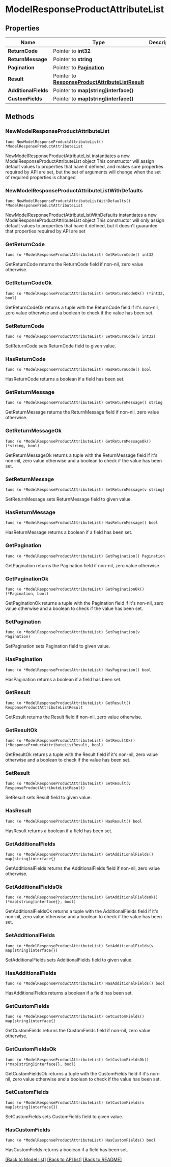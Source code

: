 # ModelResponseProductAttributeList

## Properties

Name | Type | Description | Notes
------------ | ------------- | ------------- | -------------
**ReturnCode** | Pointer to **int32** |  | [optional] 
**ReturnMessage** | Pointer to **string** |  | [optional] 
**Pagination** | Pointer to [**Pagination**](Pagination.md) |  | [optional] 
**Result** | Pointer to [**ResponseProductAttributeListResult**](ResponseProductAttributeListResult.md) |  | [optional] 
**AdditionalFields** | Pointer to **map[string]interface{}** |  | [optional] 
**CustomFields** | Pointer to **map[string]interface{}** |  | [optional] 

## Methods

### NewModelResponseProductAttributeList

`func NewModelResponseProductAttributeList() *ModelResponseProductAttributeList`

NewModelResponseProductAttributeList instantiates a new ModelResponseProductAttributeList object
This constructor will assign default values to properties that have it defined,
and makes sure properties required by API are set, but the set of arguments
will change when the set of required properties is changed

### NewModelResponseProductAttributeListWithDefaults

`func NewModelResponseProductAttributeListWithDefaults() *ModelResponseProductAttributeList`

NewModelResponseProductAttributeListWithDefaults instantiates a new ModelResponseProductAttributeList object
This constructor will only assign default values to properties that have it defined,
but it doesn't guarantee that properties required by API are set

### GetReturnCode

`func (o *ModelResponseProductAttributeList) GetReturnCode() int32`

GetReturnCode returns the ReturnCode field if non-nil, zero value otherwise.

### GetReturnCodeOk

`func (o *ModelResponseProductAttributeList) GetReturnCodeOk() (*int32, bool)`

GetReturnCodeOk returns a tuple with the ReturnCode field if it's non-nil, zero value otherwise
and a boolean to check if the value has been set.

### SetReturnCode

`func (o *ModelResponseProductAttributeList) SetReturnCode(v int32)`

SetReturnCode sets ReturnCode field to given value.

### HasReturnCode

`func (o *ModelResponseProductAttributeList) HasReturnCode() bool`

HasReturnCode returns a boolean if a field has been set.

### GetReturnMessage

`func (o *ModelResponseProductAttributeList) GetReturnMessage() string`

GetReturnMessage returns the ReturnMessage field if non-nil, zero value otherwise.

### GetReturnMessageOk

`func (o *ModelResponseProductAttributeList) GetReturnMessageOk() (*string, bool)`

GetReturnMessageOk returns a tuple with the ReturnMessage field if it's non-nil, zero value otherwise
and a boolean to check if the value has been set.

### SetReturnMessage

`func (o *ModelResponseProductAttributeList) SetReturnMessage(v string)`

SetReturnMessage sets ReturnMessage field to given value.

### HasReturnMessage

`func (o *ModelResponseProductAttributeList) HasReturnMessage() bool`

HasReturnMessage returns a boolean if a field has been set.

### GetPagination

`func (o *ModelResponseProductAttributeList) GetPagination() Pagination`

GetPagination returns the Pagination field if non-nil, zero value otherwise.

### GetPaginationOk

`func (o *ModelResponseProductAttributeList) GetPaginationOk() (*Pagination, bool)`

GetPaginationOk returns a tuple with the Pagination field if it's non-nil, zero value otherwise
and a boolean to check if the value has been set.

### SetPagination

`func (o *ModelResponseProductAttributeList) SetPagination(v Pagination)`

SetPagination sets Pagination field to given value.

### HasPagination

`func (o *ModelResponseProductAttributeList) HasPagination() bool`

HasPagination returns a boolean if a field has been set.

### GetResult

`func (o *ModelResponseProductAttributeList) GetResult() ResponseProductAttributeListResult`

GetResult returns the Result field if non-nil, zero value otherwise.

### GetResultOk

`func (o *ModelResponseProductAttributeList) GetResultOk() (*ResponseProductAttributeListResult, bool)`

GetResultOk returns a tuple with the Result field if it's non-nil, zero value otherwise
and a boolean to check if the value has been set.

### SetResult

`func (o *ModelResponseProductAttributeList) SetResult(v ResponseProductAttributeListResult)`

SetResult sets Result field to given value.

### HasResult

`func (o *ModelResponseProductAttributeList) HasResult() bool`

HasResult returns a boolean if a field has been set.

### GetAdditionalFields

`func (o *ModelResponseProductAttributeList) GetAdditionalFields() map[string]interface{}`

GetAdditionalFields returns the AdditionalFields field if non-nil, zero value otherwise.

### GetAdditionalFieldsOk

`func (o *ModelResponseProductAttributeList) GetAdditionalFieldsOk() (*map[string]interface{}, bool)`

GetAdditionalFieldsOk returns a tuple with the AdditionalFields field if it's non-nil, zero value otherwise
and a boolean to check if the value has been set.

### SetAdditionalFields

`func (o *ModelResponseProductAttributeList) SetAdditionalFields(v map[string]interface{})`

SetAdditionalFields sets AdditionalFields field to given value.

### HasAdditionalFields

`func (o *ModelResponseProductAttributeList) HasAdditionalFields() bool`

HasAdditionalFields returns a boolean if a field has been set.

### GetCustomFields

`func (o *ModelResponseProductAttributeList) GetCustomFields() map[string]interface{}`

GetCustomFields returns the CustomFields field if non-nil, zero value otherwise.

### GetCustomFieldsOk

`func (o *ModelResponseProductAttributeList) GetCustomFieldsOk() (*map[string]interface{}, bool)`

GetCustomFieldsOk returns a tuple with the CustomFields field if it's non-nil, zero value otherwise
and a boolean to check if the value has been set.

### SetCustomFields

`func (o *ModelResponseProductAttributeList) SetCustomFields(v map[string]interface{})`

SetCustomFields sets CustomFields field to given value.

### HasCustomFields

`func (o *ModelResponseProductAttributeList) HasCustomFields() bool`

HasCustomFields returns a boolean if a field has been set.


[[Back to Model list]](../README.md#documentation-for-models) [[Back to API list]](../README.md#documentation-for-api-endpoints) [[Back to README]](../README.md)


